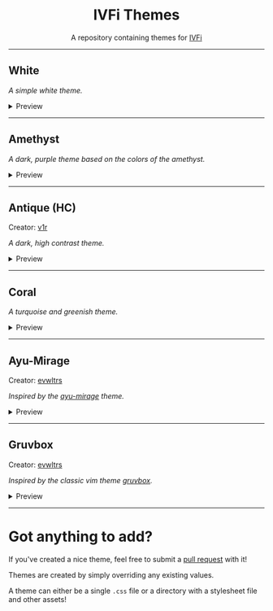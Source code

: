 <h1 align="center">IVFi Themes</h1>

<p align="center">A repository containing themes for <a href="https://ivfi.io/">IVFi</a></p>

---

## White

_A simple white theme._

<details>
<summary>Preview</summary>
<br>
<img src="https://user-images.githubusercontent.com/2825338/206820434-a6ed1387-3bd2-419b-8db3-0da19fa1a426.png"/>
</details>

---

## Amethyst

_A dark, purple theme based on the colors of the amethyst._

<details>
<summary>Preview</summary>
<br>
<img src="https://user-images.githubusercontent.com/2825338/206819621-479e4d70-e75f-4e2c-8f1e-8c3116eca674.png"/>
</details>

---

## Antique (HC)

Creator: [v1r](https://github.com/v1rx)

_A dark, high contrast theme._

<details>
<summary>Preview</summary>
<br>
<img src="https://user-images.githubusercontent.com/2825338/207438481-6c51e20e-36e2-4531-a371-f3631f95c3c0.png"/>
</details>

---

## Coral

_A turquoise and greenish theme._

<details>
<summary>Preview</summary>
<br>
<img src="https://user-images.githubusercontent.com/2825338/206820250-05470e1e-9e6b-4ebf-8d24-972767a5de20.png"/>
</details>


---

## Ayu-Mirage

Creator: [evwltrs](https://github.com/evwltrs)

_Inspired by the [ayu-mirage](https://github.com/ayu-theme/ayu-colors) theme._

<details>
<summary>Preview</summary>
<br>
<img src="https://user-images.githubusercontent.com/2825338/206820492-f12d61eb-82ea-48b7-9717-69dc7e291fdb.png"/>
</details>

---

## Gruvbox

Creator: [evwltrs](https://github.com/evwltrs)

_Inspired by the classic vim theme [gruvbox](https://github.com/morhetz/gruvbox)._

<details>
<summary>Preview</summary>
<br>
<img src="https://user-images.githubusercontent.com/2825338/206821023-27e7228e-4a5b-4472-bfae-f7cf607f6aaf.png"/>
</details>


---

<h1>Got anything to add?</h1>

<p>If you've created a nice theme, feel free to submit a <a href="https://github.com/sixem/ivfi-themes/pulls">pull request</a> with it!</p>

Themes are created by simply overriding any existing values.

A theme can either be a single `.css` file or a directory with a stylesheet file and other assets!